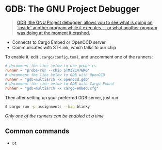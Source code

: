 # GDB: The GNU Project Debugger

> [GDB, the GNU Project debugger, allows you to see what is going on `inside' another program while it executes -- or what another program was doing at the moment it crashed.](https://www.gnu.org/software/gdb/)

- Connects to Cargo Embed or OpenOCD server
- Communicates with ST-Link, which talks to our chip

To enable it, edit `.cargo/config.toml`, and uncomment one of the runners:

```toml
# Uncomment the line below to use probe-rs
runner = "probe-run --chip STM32L476RG"
# Uncomment the line below to GDB with OpenOCD
runner = "gdb-multiarch -x openocd.gdb"
# Uncomment the line below to GDB with Cargo Embed
runner = "gdb-multiarch -x cargo-embed.cfg"
```
Then after setting up your preferred GDB server, just run
```bash
$ cargo run -p assignments --bin blinky
```

*Only one of the runners can be enabled at a time*

## Common commands

- `bt` 
